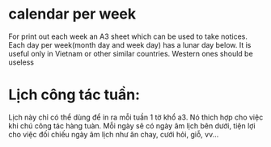 # calendar per week

For print out each week an A3 sheet which can be used to take notices. Each day per week(month day and week day) has a lunar day below. It is useful only in Vietnam or other similar countries. Western ones should be useless

# Lịch công tác tuần:
Lịch này chỉ có thể dùng để in ra mỗi tuần 1 tờ khổ a3. Nó thich hợp cho việc khi chú công tác hàng tuàn. Mỗi ngày sẽ có ngày âm lịch bên dưới, tiện lợi cho việc đối chiếu ngày âm lịch như ăn chay, cưới hỏi, giỗ, vv... 
